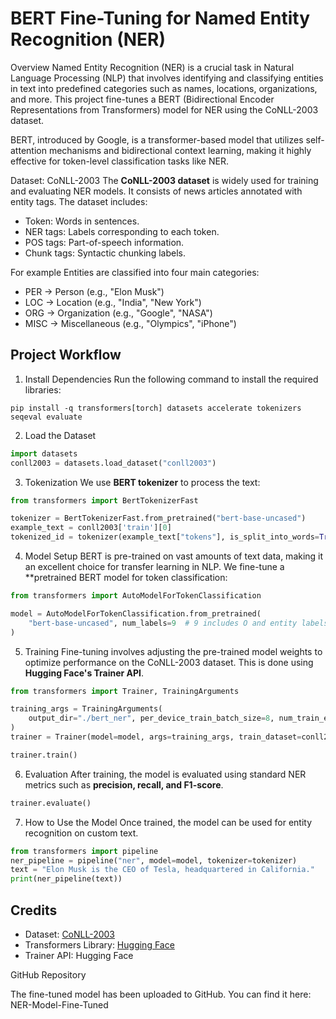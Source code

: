 
# BERT Fine-Tuning for Named Entity Recognition (NER)

 Overview
Named Entity Recognition (NER) is a crucial task in Natural Language Processing (NLP) that involves identifying and classifying entities in text into predefined categories such as names, locations, organizations, and more. This project fine-tunes a BERT (Bidirectional Encoder Representations from Transformers) model for NER using the CoNLL-2003 dataset. 

BERT, introduced by Google, is a transformer-based model that utilizes self-attention mechanisms and bidirectional context learning, making it highly effective for token-level classification tasks like NER.

Dataset: CoNLL-2003
The **CoNLL-2003 dataset** is widely used for training and evaluating NER models. It consists of news articles annotated with entity tags. The dataset includes:
- Token: Words in sentences.
- NER tags: Labels corresponding to each token.
- POS tags: Part-of-speech information.
- Chunk tags: Syntactic chunking labels.
  
For example
Entities are classified into four main categories:
- PER → Person (e.g., "Elon Musk")
- LOC → Location (e.g., "India", "New York")
- ORG → Organization (e.g., "Google", "NASA")
- MISC → Miscellaneous (e.g., "Olympics", "iPhone")

## Project Workflow

1. Install Dependencies
Run the following command to install the required libraries:
```
pip install -q transformers[torch] datasets accelerate tokenizers seqeval evaluate
```

 2. Load the Dataset
```python
import datasets
conll2003 = datasets.load_dataset("conll2003")
```

3. Tokenization
We use **BERT tokenizer** to process the text:
```python
from transformers import BertTokenizerFast

tokenizer = BertTokenizerFast.from_pretrained("bert-base-uncased")
example_text = conll2003['train'][0]
tokenized_id = tokenizer(example_text["tokens"], is_split_into_words=True)
```

 4. Model Setup
BERT is pre-trained on vast amounts of text data, making it an excellent choice for transfer learning in NLP. We fine-tune a **pretrained BERT model for token classification:
```python
from transformers import AutoModelForTokenClassification

model = AutoModelForTokenClassification.from_pretrained(
    "bert-base-uncased", num_labels=9  # 9 includes O and entity labels
)
```

 5. Training
Fine-tuning involves adjusting the pre-trained model weights to optimize performance on the CoNLL-2003 dataset. This is done using **Hugging Face's Trainer API**.
```python
from transformers import Trainer, TrainingArguments

training_args = TrainingArguments(
    output_dir="./bert_ner", per_device_train_batch_size=8, num_train_epochs=3
)
trainer = Trainer(model=model, args=training_args, train_dataset=conll2003["train"])

trainer.train()
```

 6. Evaluation
After training, the model is evaluated using standard NER metrics such as **precision, recall, and F1-score**.
```python
trainer.evaluate()
```


7. How to Use the Model
Once trained, the model can be used for entity recognition on custom text.
```python
from transformers import pipeline
ner_pipeline = pipeline("ner", model=model, tokenizer=tokenizer)
text = "Elon Musk is the CEO of Tesla, headquartered in California."
print(ner_pipeline(text))
```


## Credits
- Dataset: [CoNLL-2003](https://www.clips.uantwerpen.be/conll2003/ner/)
- Transformers Library: [Hugging Face](https://huggingface.co/transformers/)
- Trainer API: Hugging Face

GitHub Repository

The fine-tuned model has been uploaded to GitHub. You can find it here: NER-Model-Fine-Tuned

